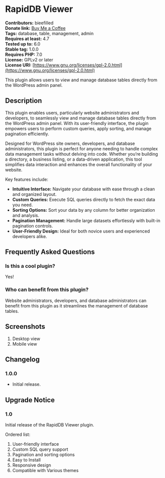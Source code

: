 # RapidDB Viewer

**Contributors:** bieefilled  
**Donate link:** [Buy Me a Coffee](https://buymeacoffee.com/bieefilled)  
**Tags:** database, table, management, admin  
**Requires at least:** 4.7  
**Tested up to:** 6.0  
**Stable tag:** 1.0.0  
**Requires PHP:** 7.0  
**License:** GPLv2 or later  
**License URI:** [https://www.gnu.org/licenses/gpl-2.0.html](https://www.gnu.org/licenses/gpl-2.0.html)

This plugin allows users to view and manage database tables directly from the WordPress admin panel.

## Description

This plugin enables users, particularly website administrators and developers, to seamlessly view and manage database tables directly from the WordPress admin panel. With its user-friendly interface, the plugin empowers users to perform custom queries, apply sorting, and manage pagination efficiently.

Designed for WordPress site owners, developers, and database administrators, this plugin is perfect for anyone needing to handle complex data management tasks without delving into code. Whether you’re building a directory, a business listing, or a data-driven application, this tool simplifies data interaction and enhances the overall functionality of your website.

Key features include:

* **Intuitive Interface:** Navigate your database with ease through a clean and organized layout.
* **Custom Queries:** Execute SQL queries directly to fetch the exact data you need.
* **Sorting Options:** Sort your data by any column for better organization and analysis.
* **Pagination Management:** Handle large datasets effortlessly with built-in pagination controls.
* **User-Friendly Design:** Ideal for both novice users and experienced developers alike.

## Frequently Asked Questions

### Is this a cool plugin?

Yes!

### Who can benefit from this plugin?

Website administrators, developers, and database administrators can benefit from this plugin as it streamlines the management of database tables.

## Screenshots

1. Desktop view
2. Mobile view

## Changelog

### 1.0.0

* Initial release.

## Upgrade Notice

### 1.0

Initial release of the RapidDB Viewer plugin.

Ordered list:

1. User-friendly interface
2. Custom SQL query support
3. Pagination and sorting options
4. Easy to Install
5. Responsive design
6. Compatible with Various themes
